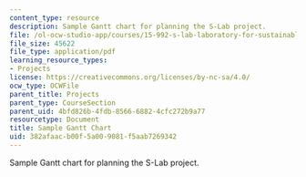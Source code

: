 ```yaml
---
content_type: resource
description: Sample Gantt chart for planning the S-Lab project.
file: /ol-ocw-studio-app/courses/15-992-s-lab-laboratory-for-sustainable-business-spring-2008/382afaacb00f5a009081f5aab7269342_sample_gantt.pdf
file_size: 45622
file_type: application/pdf
learning_resource_types:
- Projects
license: https://creativecommons.org/licenses/by-nc-sa/4.0/
ocw_type: OCWFile
parent_title: Projects
parent_type: CourseSection
parent_uid: 4bfd826b-4fdb-8566-6882-4cfc272b9a77
resourcetype: Document
title: Sample Gantt Chart
uid: 382afaac-b00f-5a00-9081-f5aab7269342
---
```

Sample Gantt chart for planning the S-Lab project.